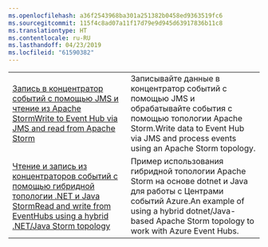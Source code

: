 ```yaml
---
ms.openlocfilehash: a36f2543968ba301a251382b0458ed9363519fc6
ms.sourcegitcommit: 115f4c8ad07a11f17d79e9d945d63917836b11c8
ms.translationtype: HT
ms.contentlocale: ru-RU
ms.lasthandoff: 04/23/2019
ms.locfileid: "61590382"
---
```

|  |  |
|---------|---------|
| <span data-ttu-id="948f6-101">[Запись в концентратор событий с помощью JMS и чтение из Apache Storm][1]</span><span class="sxs-lookup"><span data-stu-id="948f6-101">[Write to Event Hub via JMS and read from Apache Storm][1]</span></span> | <span data-ttu-id="948f6-102">Записывайте данные в концентратор событий с помощью JMS и обрабатывайте события с помощью топологии Apache Storm.</span><span class="sxs-lookup"><span data-stu-id="948f6-102">Write data to Event Hub via JMS and process events using an Apache Storm topology.</span></span> 
| <span data-ttu-id="948f6-103">[Чтение и запись из концентраторов событий с помощью гибридной топологии .NET и Java Storm][2]</span><span class="sxs-lookup"><span data-stu-id="948f6-103">[Read and write from EventHubs using a hybrid .NET/Java Storm topology][2]</span></span> | <span data-ttu-id="948f6-104">Пример использования гибридной топологии Apache Storm на основе dotnet и Java для работы с Центрами событий Azure.</span><span class="sxs-lookup"><span data-stu-id="948f6-104">An example of using a hybrid dotnet/Java-based Apache Storm topology to work with Azure Event Hubs.</span></span>

[1]: https://azure.microsoft.com/resources/samples/event-hubs-java-storm-sender-jms-receiver/
[2]: https://azure.microsoft.com/resources/samples/hdinsight-dotnet-java-storm-eventhub/